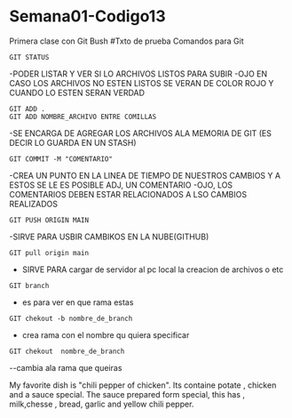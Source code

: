 # Semana01-Codigo13
Primera clase con Git Bush
#Txto de prueba Comandos para Git
```
GIT STATUS 
```
-PODER LISTAR Y VER SI LO ARCHIVOS LISTOS PARA SUBIR
-OJO EN CASO LOS ARCHIVOS NO ESTEN LISTOS SE VERAN DE COLOR ROJO Y CUANDO LO ESTEN SERAN VERDAD

```
GIT ADD .
GIT ADD NOMBRE_ARCHIVO ENTRE COMILLAS
```
-SE ENCARGA DE AGREGAR LOS ARCHIVOS ALA MEMORIA DE GIT (ES DECIR LO GUARDA EN UN STASH)

```
GIT COMMIT -M "COMENTARIO"
```
-CREA UN PUNTO EN LA LINEA DE TIEMPO DE NUESTROS CAMBIOS Y A ESTOS SE LE ES POSIBLE ADJ, UN COMENTARIO
-OJO, LOS COMENTARIOS DEBEN ESTAR RELACIONADOS A LSO CAMBIOS REALIZADOS

```
GIT PUSH ORIGIN MAIN
```
-SIRVE PARA USBIR CAMBIKOS EN LA NUBE(GITHUB)
```
GIT pull origin main
```
- SIRVE PARA cargar de servidor al pc local la creacion de archivos o etc

```
GIT branch
```
- es para ver en que rama estas

```
GIT chekout -b nombre_de_branch
```
- crea rama con el nombre qu quiera specificar

```
GIT chekout  nombre_de_branch
```
--cambia ala rama que queiras


My favorite dish is "chili pepper of chicken".
Its containe potate , chicken and a  sauce special.
The sauce prepared form special, this has , milk,chesse , bread, garlic and yellow chili pepper.
 